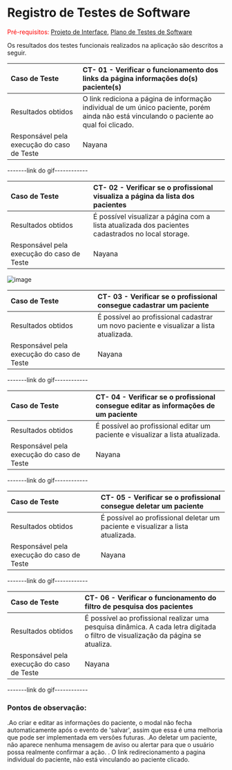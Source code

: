 # Registro de Testes de Software

<span style="color:red">Pré-requisitos: <a href="https://github.com/ICEI-PUC-Minas-PMV-ADS/pmv-ads-2024-1-e1-proj-web-t3-equipe-3-residuos-eletronicos/blob/main/documentos/04-Projeto%20de%20Interface.md"> Projeto de Interface</a></span>, <a href="https://github.com/ICEI-PUC-Minas-PMV-ADS/pmv-ads-2024-1-e1-proj-web-t3-equipe-3-residuos-eletronicos/blob/main/documentos/07-Plano%20de%20Testes%20de%20Software.md"> Plano de Testes de Software</a>

Os resultados dos testes funcionais realizados na aplicação são descritos a seguir.

|Caso de Teste    | CT- 01 - Verificar o funcionamento dos links da página informações do(s) paciente(s) |
|:---|:---|
| Resultados obtidos | O link rediciona a página de informação individual de um único paciente, porém ainda não está vinculando o paciente ao qual foi clicado. |
| Responsável pela execução do caso de Teste | Nayana |

-------link do gif------------

|Caso de Teste    | CT- 02 - Verificar se o profissional visualiza a página da lista dos pacientes |
|:---|:---|
| Resultados obtidos | É possível visualizar a página com a lista atualizada dos pacientes cadastrados no local storage. |
| Responsável pela execução do caso de Teste | Nayana |

![image](https://github.com/ICEI-PUC-Minas-PMV-ADS/pmv-ads-2024-1-e1-proj-web-t3-equipe-3-residuos-eletronicos/assets/92792650/d35763ba-54e1-41e7-a770-03c831d89b00)

|Caso de Teste    | CT- 03 - Verificar se o profissional consegue cadastrar um paciente |
|:---|:---|
| Resultados obtidos | É possível ao profissional cadastrar um novo paciente e visualizar a lista atualizada. |
| Responsável pela execução do caso de Teste | Nayana |

-------link do gif------------

|Caso de Teste    | CT- 04 - Verificar se o profissional consegue editar as informações de um paciente |
|:---|:---|
| Resultados obtidos | É possível ao profissional editar um paciente e visualizar a lista atualizada. |
| Responsável pela execução do caso de Teste | Nayana |

-------link do gif------------

|Caso de Teste    | CT- 05 - Verificar se o profissional consegue deletar um paciente |
|:---|:---|
| Resultados obtidos | É possível ao profissional deletar um paciente e visualizar a lista atualizada. |
| Responsável pela execução do caso de Teste | Nayana |

-------link do gif------------

|Caso de Teste    | CT- 06 - Verificar o funcionamento do filtro de pesquisa dos pacientes |
|:---|:---|
| Resultados obtidos | É possível ao profissional realizar uma pesquisa dinâmica. A cada letra digitada o filtro de visualização da página se atualiza. |
| Responsável pela execução do caso de Teste | Nayana |

-------link do gif------------
### Pontos de observação:
.Ao criar e editar as informações do paciente, o modal não fecha automaticamente após o evento de 'salvar', assim que essa é uma melhoria que pode ser implementada em versões futuras.
.Ao deletar um paciente, não aparece nenhuma mensagem de aviso ou alertar para que o usuário possa realmente confirmar a ação.
. O link redirecionamento a pagina individual do paciente, não está vinculando ao paciente clicado.
